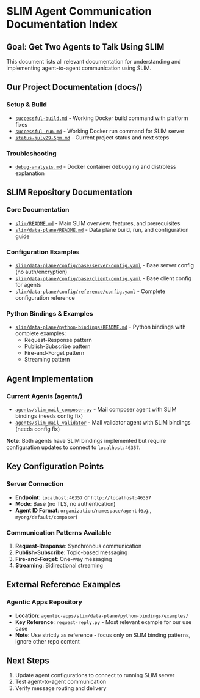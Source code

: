 # SLIM Agent Communication Documentation Index

## Goal: Get Two Agents to Talk Using SLIM

This document lists all relevant documentation for understanding and implementing agent-to-agent communication using SLIM.

## Our Project Documentation (docs/)

### Setup & Build
- [`successful-build.md`](./successful-build.md) - Working Docker build command with platform fixes
- [`successful-run.md`](./successful-run.md) - Working Docker run command for SLIM server
- [`status-july29-5pm.md`](./status-july29-5pm.md) - Current project status and next steps

### Troubleshooting
- [`debug-analysis.md`](./debug-analysis.md) - Docker container debugging and distroless explanation

## SLIM Repository Documentation

### Core Documentation
- [`slim/README.md`](../slim/README.md) - Main SLIM overview, features, and prerequisites
- [`slim/data-plane/README.md`](../slim/data-plane/README.md) - Data plane build, run, and configuration guide

### Configuration Examples
- [`slim/data-plane/config/base/server-config.yaml`](../slim/data-plane/config/base/server-config.yaml) - Base server config (no auth/encryption)
- [`slim/data-plane/config/base/client-config.yaml`](../slim/data-plane/config/base/client-config.yaml) - Base client config for agents
- [`slim/data-plane/config/reference/config.yaml`](../slim/data-plane/config/reference/config.yaml) - Complete configuration reference

### Python Bindings & Examples
- [`slim/data-plane/python-bindings/README.md`](../slim/data-plane/python-bindings/README.md) - Python bindings with complete examples:
  - Request-Response pattern
  - Publish-Subscribe pattern
  - Fire-and-Forget pattern
  - Streaming pattern

## Agent Implementation

### Current Agents (agents/)
- [`agents/slim_mail_composer.py`](../agents/slim_mail_composer.py) - Mail composer agent with SLIM bindings (needs config fix)
- [`agents/slim_mail_validator`](../agents/slim_mail_validator) - Mail validator agent with SLIM bindings (needs config fix)

**Note**: Both agents have SLIM bindings implemented but require configuration updates to connect to `localhost:46357`.

## Key Configuration Points

### Server Connection
- **Endpoint**: `localhost:46357` or `http://localhost:46357`
- **Mode**: Base (no TLS, no authentication)
- **Agent ID Format**: `organization/namespace/agent` (e.g., `myorg/default/composer`)

### Communication Patterns Available
1. **Request-Response**: Synchronous communication
2. **Publish-Subscribe**: Topic-based messaging
3. **Fire-and-Forget**: One-way messaging
4. **Streaming**: Bidirectional streaming

## External Reference Examples

### Agentic Apps Repository
- **Location**: `agentic-apps/slim/data-plane/python-bindings/examples/`
- **Key Reference**: `request-reply.py` - Most relevant example for our use case
- **Note**: Use strictly as reference - focus only on SLIM binding patterns, ignore other repo content

## Next Steps
1. Update agent configurations to connect to running SLIM server
2. Test agent-to-agent communication
3. Verify message routing and delivery